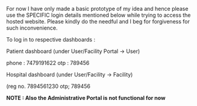 For now I have only made a basic prototype of my idea and hence please use the SPECIFIC login details mentioned below while trying to access the hosted website. Please kindly do the needful and I beg for forgiveness for such inconvenience.

To log in to respective dashboards :

Patient dashboard (under User/Facility Portal -> User)

 phone : 7479191622
 otp : 789456



Hospital dashboard (under User/Facility -> Facility)

(reg no. 7894561230
otp; 789456

**NOTE : Also the Administrative Portal is not functional for now**



